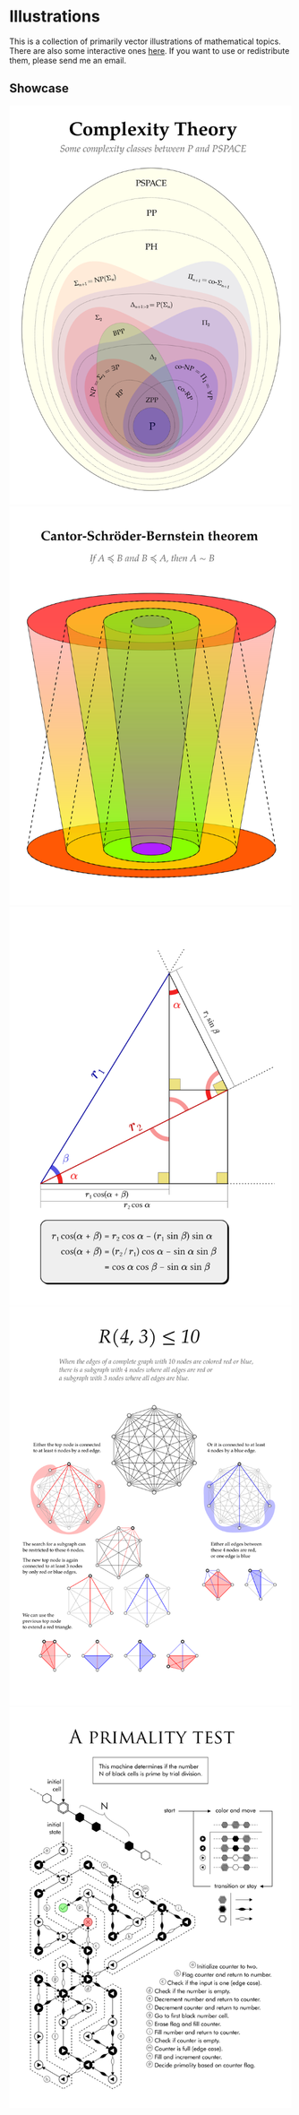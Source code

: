 Illustrations
=============
This is a collection of primarily vector illustrations of mathematical topics.
There are also some interactive ones [here](interactive). If you want to use or
redistribute them, please send me an email. 

Showcase
--------

<center>

<img src="traced/complexity_theory.svg">

<img src="posters/csb/cantor_schroder_bernstein_traced.svg">

<img src="traced/cosine_sum_of_angles.svg">

<img src="traced/ramsey_number.svg">

<img src="posters/primes/primes_traced.svg">

</center>
